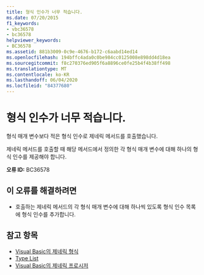 ```yaml
---
title: 형식 인수가 너무 적습니다.
ms.date: 07/20/2015
f1_keywords:
- vbc36578
- bc36578
helpviewer_keywords:
- BC36578
ms.assetid: 881b3009-0c9e-4676-b172-c6aabd14ed14
ms.openlocfilehash: 194bffc4ada0c0be984cc0125008e898dd4d18ea
ms.sourcegitcommit: f8c270376ed905f6a8896ce0fe25b4f4b38ff498
ms.translationtype: MT
ms.contentlocale: ko-KR
ms.lasthandoff: 06/04/2020
ms.locfileid: "84377680"
---
```

# <a name="too-few-type-arguments"></a>형식 인수가 너무 적습니다.
형식 매개 변수보다 적은 형식 인수로 제네릭 메서드를 호출했습니다.  
  
 제네릭 메서드를 호출할 때 해당 메서드에서 정의한 각 형식 매개 변수에 대해 하나의 형식 인수를 제공해야 합니다.  
  
 **오류 ID:** BC36578  
  
## <a name="to-correct-this-error"></a>이 오류를 해결하려면  
  
- 호출하는 제네릭 메서드의 각 형식 매개 변수에 대해 하나씩 있도록 형식 인수 목록에 형식 인수를 추가합니다.  
  
## <a name="see-also"></a>참고 항목

- [Visual Basic의 제네릭 형식](../programming-guide/language-features/data-types/generic-types.md)
- [Type List](../language-reference/statements/type-list.md)
- [Visual Basic의 제네릭 프로시저](../programming-guide/language-features/data-types/generic-procedures.md)
